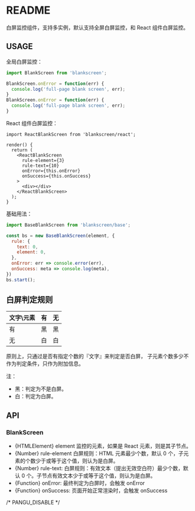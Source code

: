 # README

白屏监控组件，支持多实例，默认支持全屏白屏监控，和 React 组件白屏监控。

## USAGE

全局白屏监控：

```js
import BlankScreen from 'blankscreen';

BlankScreen.onError = function(err) {
  console.log('full-page blank screen', err);
}
BlankScreen.onError = function(err) {
  console.log('full-page blank screen', err);
}
```

React 组件白屏监控：

```
import ReactBlankScreen from 'blankscreen/react';

render() {
  return (
    <ReactBlankScreen
      rule-element={3}
      rule-text={10}
      onError={this.onError}
      onSuccess={this.onSuccess}
    >
      <div></div>
    </ReactBlankScreen>
  );
}
```

基础用法：

```js
import BaseBlankScreen from 'blankscreen/base';

const bs = new BaseBlankScreen(element, {
  rule: {
    text: 0,
    element: 0,
  },
  onError: err => console.error(err),
  onSuccess: meta => console.log(meta),
})
bs.start();
```

## 白屏判定规则


文字\元素 | 有 | 无
----------|----|----
       有 | 黑 | 黑
       无 | 白 | 白

原则上，只通过是否有指定个数的『文字』来判定是否白屏，
子元素个数多少不作为判定条件，只作为附加信息。

注：

- 黑：判定为不是白屏。
- 白：判定为白屏。

## API

### BlankScreen

- {HTMLElement} element 监控的元素，如果是 React 元素，则是其子节点。
- {Number} rule-element 白屏规则：HTML 元素最少个数，默认 0 个，子元素的个数少于或等于这个值，则认为是白屏。
- {Number} rule-text: 白屏规则：有效文本（提出无效空白符）最少个数，默认 0 个。子节点有效文本少于或等于这个值，则认为是白屏。
- {Function} onError: 最终判定为白屏时，会触发 onError
- {Function} onSuccess: 页面开始正常渲染时，会触发 onSuccess


/* PANGU_DISABLE */
